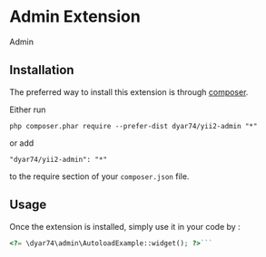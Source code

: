 Admin Extension
===============
Admin 

Installation
------------

The preferred way to install this extension is through [composer](http://getcomposer.org/download/).

Either run

```
php composer.phar require --prefer-dist dyar74/yii2-admin "*"
```

or add

```
"dyar74/yii2-admin": "*"
```

to the require section of your `composer.json` file.


Usage
-----

Once the extension is installed, simply use it in your code by  :

```php
<?= \dyar74\admin\AutoloadExample::widget(); ?>```